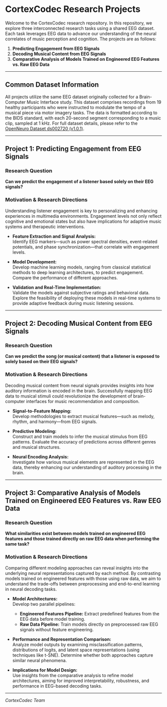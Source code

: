 # CortexCodec Research Projects

Welcome to the CortexCodec research repository. In this repository, we explore three interconnected research tasks using a shared EEG dataset. Each task leverages EEG data to advance our understanding of the neural correlates of music perception and cognition. The projects are as follows:

1. **Predicting Engagement from EEG Signals**
2. **Decoding Musical Content from EEG Signals**
3. **Comparative Analysis of Models Trained on Engineered EEG Features vs. Raw EEG Data**

---

## Common Dataset Information

All projects utilize the same EEG dataset originally collected for a Brain-Computer Music Interface study. This dataset comprises recordings from 19 healthy participants who were instructed to modulate the tempo of a musical piece via motor imagery tasks. The data is formatted according to the BIDS standard, with each 20-second segment corresponding to a music clip, sampled at 1 kHz. For full dataset details, please refer to the [OpenNeuro Dataset ds002720 (v1.0.1)](https://openneuro.org/datasets/ds002720/versions/1.0.1).

---

## Project 1: Predicting Engagement from EEG Signals

### Research Question
**Can we predict the engagement of a listener based solely on their EEG signals?**

### Motivation & Research Directions
Understanding listener engagement is key to personalizing and enhancing experiences in multimedia environments. Engagement levels not only reflect cognitive and emotional states but also have implications for adaptive music systems and therapeutic interventions.

- **Feature Extraction and Signal Analysis:**  
  Identify EEG markers—such as power spectral densities, event-related potentials, and phase synchronization—that correlate with engagement levels.
  
- **Model Development:**  
  Develop machine learning models, ranging from classical statistical methods to deep learning architectures, to predict engagement. Compare the performance of different approaches.

- **Validation and Real-Time Implementation:**  
  Validate the models against subjective ratings and behavioral data. Explore the feasibility of deploying these models in real-time systems to provide adaptive feedback during music listening sessions.

---

## Project 2: Decoding Musical Content from EEG Signals

### Research Question
**Can we predict the song (or musical content) that a listener is exposed to solely based on their EEG signals?**

### Motivation & Research Directions
Decoding musical content from neural signals provides insights into how auditory information is encoded in the brain. Successfully mapping EEG data to musical stimuli could revolutionize the development of brain-computer interfaces for music recommendation and composition.

- **Signal-to-Feature Mapping:**  
  Develop methodologies to extract musical features—such as melody, rhythm, and harmony—from EEG signals.

- **Predictive Modeling:**  
  Construct and train models to infer the musical stimulus from EEG patterns. Evaluate the accuracy of predictions across different genres and musical structures.

- **Neural Encoding Analysis:**  
  Investigate how various musical elements are represented in the EEG data, thereby enhancing our understanding of auditory processing in the brain.

---

## Project 3: Comparative Analysis of Models Trained on Engineered EEG Features vs. Raw EEG Data

### Research Question
**What similarities exist between models trained on engineered EEG features and those trained directly on raw EEG data when performing the same task?**

### Motivation & Research Directions
Comparing different modeling approaches can reveal insights into the underlying neural representations captured by each method. By contrasting models trained on engineered features with those using raw data, we aim to understand the trade-offs between preprocessing and end-to-end learning in neural decoding tasks.

- **Model Architectures:**  
  Develop two parallel pipelines:
  - **Engineered Features Pipeline:** Extract predefined features from the EEG data before model training.
  - **Raw Data Pipeline:** Train models directly on preprocessed raw EEG signals without feature engineering.

- **Performance and Representation Comparison:**  
  Analyze model outputs by examining misclassification patterns, distributions of logits, and latent space representations (using techniques like t-SNE). Determine whether both approaches capture similar neural phenomena.

- **Implications for Model Design:**  
  Use insights from the comparative analysis to refine model architectures, aiming for improved interpretability, robustness, and performance in EEG-based decoding tasks.

---

*CortexCodec Team*
